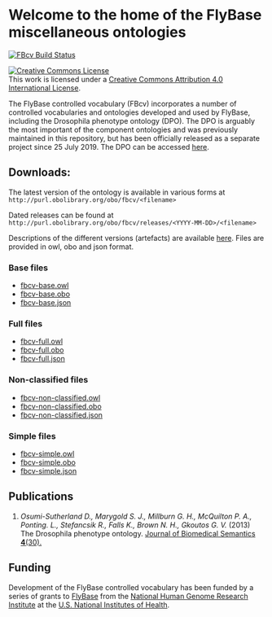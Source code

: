 # Welcome to the home of the FlyBase miscellaneous ontologies
 
[![FBcv Build Status](https://app.travis-ci.com/FlyBase/flybase-controlled-vocabulary.svg?branch=master)](https://app.travis-ci.com/FlyBase/flybase-controlled-vocabulary)

<a rel="license" href="http://creativecommons.org/licenses/by/4.0/"><img alt="Creative Commons License" style="border-width:0" src="https://i.creativecommons.org/l/by/4.0/88x31.png" /></a><br />This work is licensed under a <a rel="license" href="http://creativecommons.org/licenses/by/4.0/">Creative Commons Attribution 4.0 International License</a>.

The FlyBase controlled vocabulary (FBcv) incorporates a number of controlled vocabularies and ontologies developed and used by FlyBase, including the Drosophila phenotype ontology (DPO). The DPO is arguably the most important of the component ontologies and was previously maintained in this repository, but has been officially released as a separate project since 25 July 2019. The DPO can be accessed [here](https://github.com/FlyBase/drosophila-phenotype-ontology).

## Downloads:

The latest version of the ontology is available in various forms at `http://purl.obolibrary.org/obo/fbcv/<filename>`

Dated releases can be found at `http://purl.obolibrary.org/obo/fbcv/releases/<YYYY-MM-DD>/<filename>`

Descriptions of the different versions (artefacts) are available [here](https://github.com/INCATools/ontology-development-kit/blob/master/docs/ReleaseArtefacts.md). Files are provided in owl, obo and json format.

### Base files

* [fbcv-base.owl](http://purl.obolibrary.org/obo/fbcv/fbcv-base.owl)
* [fbcv-base.obo](http://purl.obolibrary.org/obo/fbcv/fbcv-base.obo)
* [fbcv-base.json](http://purl.obolibrary.org/obo/fbcv/fbcv-base.json)

### Full files

* [fbcv-full.owl](http://purl.obolibrary.org/obo/fbcv/fbcv-full.owl)
* [fbcv-full.obo](http://purl.obolibrary.org/obo/fbcv/fbcv-full.obo)
* [fbcv-full.json](http://purl.obolibrary.org/obo/fbcv/fbcv-full.json)

### Non-classified files

* [fbcv-non-classified.owl](http://purl.obolibrary.org/obo/fbcv/fbcv-non-classified.owl)
* [fbcv-non-classified.obo](http://purl.obolibrary.org/obo/fbcv/fbcv-non-classified.obo)
* [fbcv-non-classified.json](http://purl.obolibrary.org/obo/fbcv/fbcv-non-classified.json)

### Simple files

* [fbcv-simple.owl](http://purl.obolibrary.org/obo/fbcv/fbcv-simple.owl)
* [fbcv-simple.obo](http://purl.obolibrary.org/obo/fbcv/fbcv-simple.obo)
* [fbcv-simple.json](http://purl.obolibrary.org/obo/fbcv/fbcv-simple.json)

## Publications

 1. _Osumi-Sutherland D., Marygold S. J., Millburn G. H., McQuilton P. A., Ponting. L., Stefancsik R., Falls K., Brown N. H., Gkoutos G. V._ (2013) The Drosophila phenotype ontology. [Journal of Biomedical Semantics __4__(30).](http://dx.doi.org/10.1186/2041-1480-4-30)
 
## Funding

Development of the FlyBase controlled vocabulary has been funded by a series of grants to [FlyBase](http://www.flybase.org) from the [National Human Genome Research Institute](http://www.genome.gov/) at the [U.S. National Institutes of Health](http://www.nih.gov/).
